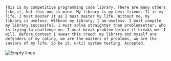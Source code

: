 ``
This is my competitive programming code library. There are many others like it, but this one is mine. My library is my best friend. It is my life. I must master it as I must master my life. Without me, my library is useless. Without my library, I am useless. I must compile my library successful. I must solve straighter than problemsetter, who is trying to challenge me. I must break problem before it breaks me. I will. Before Contest I swear this creed: my library and myself are defenders of my rating, we are the masters of problems, we are the saviors of my life. So be it, until system testing. Accepted.
``

![Empty lines](https://tokei.rs/b1/github/demidenko/olymp-cpp-lib?category=blanks)
